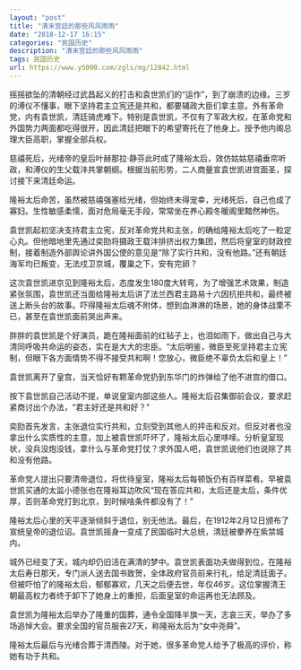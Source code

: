 ```yaml
---
layout: "post"
title: "清末宫廷的那些风风雨雨"
date: "2018-12-17 16:15"
categories: "民国历史"
description: "清末宫廷的那些风风雨雨"
tags: 民国历史
url: https://www.y5000.com/zgls/mg/12842.html
---
```






摇摇欲坠的清朝经过武昌起义的打击和袁世凯们的“运作”，到了崩溃的边缘。三岁的溥仪不懂事，眼下坚持君主立宪还是共和，都要辅政大臣们拿主意。外有革命党，内有袁世凯，清廷骑虎难下。特别是袁世凯，不仅有了军政大权，在革命党和外国势力两面都吃得很开，因此清廷把眼下的希望寄托在了他身上。授予他内阁总理大臣高职，掌握全部兵权。

慈禧死后，光绪帝的皇后叶赫那拉·静芬此时成了隆裕太后，效仿姑姑慈禧垂帘听政，和溥仪的生父载沣共掌朝纲。根据当前形势，二人商量宣袁世凯进宫面圣，探讨接下来清廷命运。

隆裕太后命苦，虽然被慈禧强塞给光绪，但始终未得宠幸，光绪死后，自己也成了寡妇。生性敏感柔懦，面对危局毫无手段，常常坐在养心殿冬暖阁里黯然神伤。

袁世凯起初坚决支持君主立宪，反对革命党共和主张，的确给隆裕太后吃了一粒定心丸。但他暗地里先通过奕劻将摄政王载沣排挤出权力集团，然后将皇室的财政控制，接着制造外部舆论讲外国公使的意见是“除了实行共和，没有他路。”还有朝廷海军均已叛变，无法戍卫京城，覆巢之下，安有完卵？

这次袁世凯进京见到隆裕太后，态度发生180度大转弯，为了增强艺术效果，制造紧张氛围，袁世凯还当面给隆裕太后讲了法兰西君主路易十六因抗拒共和，最终被送上断头台的故事。吓得隆裕太后魂不附体，想到血淋淋的场景，她的身体战栗不已，甚至在袁世凯面前哭出声来。

胖胖的袁世凯是个好演员，跪在隆裕面前的红毡子上，也泪如雨下，做出自己与大清同呼吸共命运的姿态，实在是大大的忠臣。“太后明鉴，微臣至死坚持君主立宪制，但眼下各方面情势不得不接受共和啊！您放心，微臣绝不辜负太后和皇上！”

袁世凯离开了皇宫，当天恰好有颗革命党扔到东华门的炸弹给了他不进宫的借口。

按下袁世凯自己活动不提，单说皇室内部这些人。隆裕太后召集御前会议，要求赶紧商讨出个办法，“君主好还是共和好？”

奕劻首先发言，主张退位实行共和，立刻受到其他人的抨击和反对。但反对者也没拿出什么实质性的主意，加上被袁世凯吓坏了，隆裕太后心里哆嗦。分析皇室现状，没兵没炮没钱，拿什么与革命党打仗？求外国人吧，袁世凯说他们也说除了共和没有他路。

革命党人提出只要清帝退位，将优待皇室，隆裕太后每顿饭仍有百样菜肴。早被袁世凯买通的太监小德张也在隆裕耳边吹风“现在答应共和，太后还是太后，条件优厚，否则革命党打到北京，到时候啥条件都没有了！”

隆裕太后心里的天平逐渐倾斜于退位，别无他法。最后，在1912年2月12日颁布了宣统皇帝的退位诏。袁世凯摇身一变成了民国临时大总统，清廷被豢养在紫禁城内。

城外已经变了天，城内却仍旧活在满清的梦中。袁世凯表面功夫做得到位，在隆裕太后寿日那天，专门派人送去国书致贺，全体政府官员前来行礼，给足清廷面子。但被吓怕了的隆裕太后，郁郁寡欢，几天之后便去世，年仅46岁。这位掌握清王朝最高权力者终于卸下了她身上的重担，后面皇室的命运再也无法顾及。

袁世凯为隆裕太后举办了隆重的国葬，通令全国降半旗一天，志哀三天，举办了多场追悼大会。要求全国的官员服丧27天，称隆裕太后为“女中尧舜”。

隆裕太后最后与光绪合葬于清西陵。对于她，很多革命党人给予了极高的评价，称她有功于共和。
